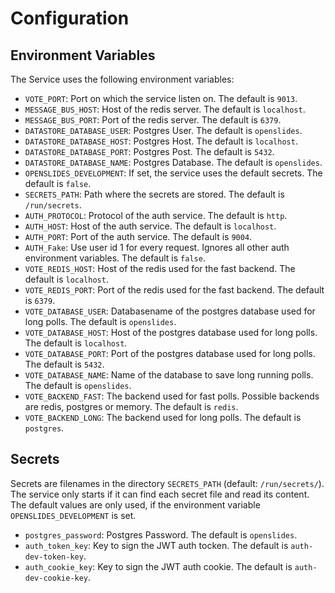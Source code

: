 <!--- Code generated with go generate ./... DO NOT EDIT. --->
# Configuration

## Environment Variables

The Service uses the following environment variables:

* `VOTE_PORT`: Port on which the service listen on. The default is `9013`.
* `MESSAGE_BUS_HOST`: Host of the redis server. The default is `localhost`.
* `MESSAGE_BUS_PORT`: Port of the redis server. The default is `6379`.
* `DATASTORE_DATABASE_USER`: Postgres User. The default is `openslides`.
* `DATASTORE_DATABASE_HOST`: Postgres Host. The default is `localhost`.
* `DATASTORE_DATABASE_PORT`: Postgres Post. The default is `5432`.
* `DATASTORE_DATABASE_NAME`: Postgres Database. The default is `openslides`.
* `OPENSLIDES_DEVELOPMENT`: If set, the service uses the default secrets. The default is `false`.
* `SECRETS_PATH`: Path where the secrets are stored. The default is `/run/secrets`.
* `AUTH_PROTOCOL`: Protocol of the auth service. The default is `http`.
* `AUTH_HOST`: Host of the auth service. The default is `localhost`.
* `AUTH_PORT`: Port of the auth service. The default is `9004`.
* `AUTH_Fake`: Use user id 1 for every request. Ignores all other auth environment variables. The default is `false`.
* `VOTE_REDIS_HOST`: Host of the redis used for the fast backend. The default is `localhost`.
* `VOTE_REDIS_PORT`: Port of the redis used for the fast backend. The default is `6379`.
* `VOTE_DATABASE_USER`: Databasename of the postgres database used for long polls. The default is `openslides`.
* `VOTE_DATABASE_HOST`: Host of the postgres database used for long polls. The default is `localhost`.
* `VOTE_DATABASE_PORT`: Port of the postgres database used for long polls. The default is `5432`.
* `VOTE_DATABASE_NAME`: Name of the database to save long running polls. The default is `openslides`.
* `VOTE_BACKEND_FAST`: The backend used for fast polls. Possible backends are redis, postgres or memory. The default is `redis`.
* `VOTE_BACKEND_LONG`: The backend used for long polls. The default is `postgres`.


## Secrets

Secrets are filenames in the directory `SECRETS_PATH` (default: `/run/secrets/`). 
The service only starts if it can find each secret file and read its content. 
The default values are only used, if the environment variable `OPENSLIDES_DEVELOPMENT` is set.

* `postgres_password`: Postgres Password. The default is `openslides`.
* `auth_token_key`: Key to sign the JWT auth tocken. The default is `auth-dev-token-key`.
* `auth_cookie_key`: Key to sign the JWT auth cookie. The default is `auth-dev-cookie-key`.

